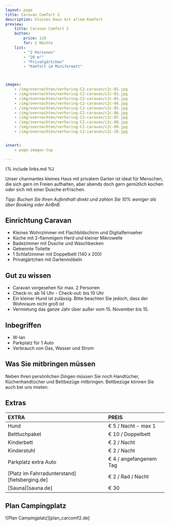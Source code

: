 ```yaml
---
layout: page
title: Caravan Comfort 2
description: kleines Haus mit allem Komfort
preview:
    title: Caravan Comfort 2
    button:
        price: 118
        for: 2 Nächte
    list:
        - "2 Personen"
        - "20 m²"
        - "Privatgärtchen"
        - "Komfort im Miniformatt"



images:
    - /img/overnachten/verhuring-C2-caravan/c2c-01.jpg
    - /img/overnachten/verhuring-C2-caravan/c2c-02.jpg
    - /img/overnachten/verhuring-C2-caravan/c2c-03.jpg
    - /img/overnachten/verhuring-C2-caravan/c2c-04.jpg
    - /img/overnachten/verhuring-C2-caravan/c2c-05.jpg
    - /img/overnachten/verhuring-C2-caravan/c2c-06.jpg
    - /img/overnachten/verhuring-C2-caravan/c2c-07.jpg
    - /img/overnachten/verhuring-C2-caravan/c2c-08.jpg
    - /img/overnachten/verhuring-C2-caravan/c2c-09.jpg
    - /img/overnachten/verhuring-C2-caravan/c2c-10.jpg


insert:
    - page-images-top

---
```


{% include links.md %}

Unser charmantes kleines Haus mit privatem Garten ist ideal für Menschen, die sich gern im Freien aufhalten, aber abends doch gern gemütlich kochen oder sich mit einer Dusche erfrischen.

*Tipp: Buchen Sie Ihren Aufenthalt direkt und zahlen Sie 10% weniger als über Booking oder AirBnB.*

## Einrichtung Caravan

- Kleines Wohnzimmer mit Flachbildschirm und Digitalfernseher
- Küche mit 2-flammigem Herd und kleiner Mikrowelle
- Badezimmer mit Dusche und Waschbecken
- Getrennte Toilette
- 1 Schlafzimmer mit Doppelbett (140 x 200)
- Privatgärtchen mit Gartenmöbeln

## Gut zu wissen

- Caravan vorgesehen für max. 2 Personen
- Check-in: ab 14 Uhr - Check-out: bis 10 Uhr
- Ein kleiner Hund ist zulässig. Bitte beachten Sie jedoch, dass der Wohnraum nicht groß ist
- Vermietung das ganze Jahr über außer vom 15. November bis 15.


## Inbegriffen
- W-lan
- Parkplatz für 1 Auto
- Verbrauch von Gas, Wasser und Strom

## Was Sie mitbringen müssen
Neben Ihren persönlichen Dingen müssen Sie noch Handtücher, Küchenhandtücher und Bettbezüge mitbringen.
Bettbezüge können Sie auch bei uns mieten.



## Extras

EXTRA               | PREIS
:-------------------|:-----------|
Hund                | € 5 / Nacht - max 1
Betttuchpaket         | € 10 / Doppelbett
Kinderbett           | € 2 / Nacht
Kinderstuhl         | € 2 / Nacht
Parkplatz extra Auto  | € 4 / angefangenem Tag
[Platz im Fahrradunterstand][fietsberging.de]| € 2 / Rad / Nacht
[Sauna][sauna.de]   | € 30



## Plan Campingplatz

![Plan Campingplatz][plan_carcomf2.de]
